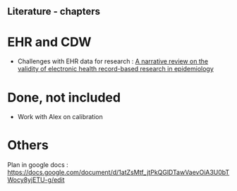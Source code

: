 ## Literature - chapters 

# EHR and CDW 

- Challenges with EHR data for research : [A narrative review on the validity of electronic health record-based research in epidemiology](https://bmcmedresmethodol.biomedcentral.com/articles/10.1186/s12874-021-01416-5)

# Done, not included

- Work with Alex on calibration

# Others

Plan in google docs : https://docs.google.com/document/d/1atZsMtf_jtPkQGlDTawVaevOiA3U0bTWocy8yjETU-g/edit